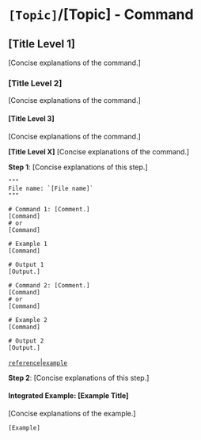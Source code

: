 # `[Topic]`/[Topic] - Command

## [Title Level 1]

[Concise explanations of the command.]

### [Title Level 2]

[Concise explanations of the command.]

#### [Title Level 3]

[Concise explanations of the command.]

**[Title Level X]**
[Concise explanations of the command.]

**Step 1**: [Concise explanations of this step.]

```shell
"""
File name: `[File name]`
"""

# Command 1: [Comment.]
[Command]
# or
[Command]

# Example 1
[Command]

# Output 1
[Output.]

# Command 2: [Comment.]
[Command]
# or
[Command]

# Example 2
[Command]

# Output 2
[Output.]
```

[`reference`](link_to_reference)|[`example`](link_to_example)

**Step 2**: [Concise explanations of this step.]

#### Integrated Example: [Example Title]

[Concise explanations of the example.]

```shell
[Example]
```
